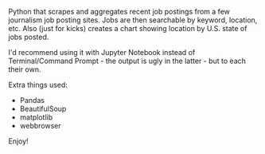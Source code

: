 Python that scrapes and aggregates recent job postings from a few journalism job posting sites. Jobs are then searchable by keyword, location, etc. Also (just for kicks) creates a chart showing location by U.S. state of jobs posted.

I'd recommend using it with Jupyter Notebook instead of Terminal/Command Prompt - the output is ugly in the latter - but to each their own. 

Extra things used:

- Pandas
- BeautifulSoup
- matplotlib
- webbrowser

Enjoy!
